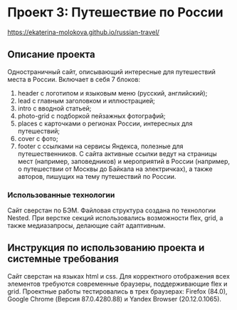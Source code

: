 # Проект 3: Путешествие по России
https://ekaterina-molokova.github.io/russian-travel/

## Описание проекта
Одностраничный сайт, описывающий интересные для путешествий места в России. Включает в себя 7 блоков:
1) header с логотипом и языковым меню (русский, английский);
2) lead с главным заголовком и иллюстрацией;
3) intro с вводной статьей;
4) photo-grid с подборкой пейзажных фотографий;
5) places с карточками о регионах России, интересных для путешествий;
6) cover с фото;
7) footer с ссылками на сервисы Яндекса, полезные для путешественников.
С сайта активные ссылки ведут на страницы мест (например, заповедников) и мероприятий в России (например, о путешествии от Москвы до Байкала на электричках), а также авторов, пишущих на тему путешествий по России.

### Использованные технологии
Сайт сверстан по БЭМ.
Файловая структура создана по технологии Nested.
При верстке секций использовались возможности flex, grid, а также медиазапросы, делающие сайт адаптивным.

## Инструкция по использованию проекта и системные требования
Сайт сверстан на языках html и css. Для корректного отображения всех элементов требуются современные браузеры, поддерживающие flex и grid. Проектные работы тестировались в трех браузерах: Firefox (84.0), Google Chrome (Версия 87.0.4280.88) и Yandex Browser (20.12.0.1065).